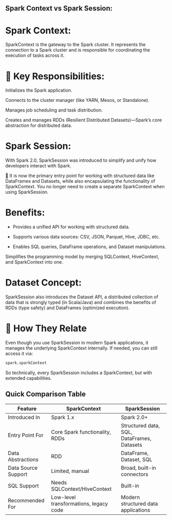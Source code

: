 ## Spark Context vs Spark Session:
# Spark Context:
SparkContext is the gateway to the Spark cluster. It represents the connection to a Spark cluster and is responsible for coordinating the execution of tasks across it.

# 🧠 Key Responsibilities:
Initializes the Spark application.

Connects to the cluster manager (like YARN, Mesos, or Standalone).

Manages job scheduling and task distribution.

Creates and manages RDDs (Resilient Distributed Datasets)—Spark’s core abstraction for distributed data.
# Spark Session:
With Spark 2.0, SparkSession was introduced to simplify and unify how developers interact with Spark.

🔑 It is now the primary entry point for working with structured data like DataFrames and Datasets, while also encapsulating the functionality of SparkContext. You no longer need to create a separate SparkContext when using SparkSession.
# Benefits:
- Provides a unified API for working with structured data.

- Supports various data sources: CSV, JSON, Parquet, Hive, JDBC, etc.

- Enables SQL queries, DataFrame operations, and Dataset manipulations.

Simplifies the programming model by merging SQLContext, HiveContext, and SparkContext into one.

#  Dataset Concept:
SparkSession also introduces the Dataset API, a distributed collection of data that is strongly typed (in Scala/Java) and combines the benefits of RDDs (type safety) and DataFrames (optimized execution).
# 🔁 How They Relate
Even though you use SparkSession in modern Spark applications, it manages the underlying SparkContext internally. If needed, you can still access it via:
```python
spark.sparkContext
```
So technically, every SparkSession includes a SparkContext, but with extended capabilities.

## Quick Comparison Table

| Feature               | SparkContext                         | SparkSession                                 |
|-----------------------|---------------------------------------|-----------------------------------------------|
| Introduced In         | Spark 1.x                             | Spark 2.0+                                    |
| Entry Point For       | Core Spark functionality, RDDs        | Structured data, SQL, DataFrames, Datasets   |
| Data Abstractions     | RDD                                   | DataFrame, Dataset, SQL                       |
| Data Source Support   | Limited, manual                       | Broad, built-in connectors                    |
| SQL Support           | Needs SQLContext/HiveContext          | Built-in                                      |
| Recommended For       | Low-level transformations, legacy code| Modern structured data applications           |
